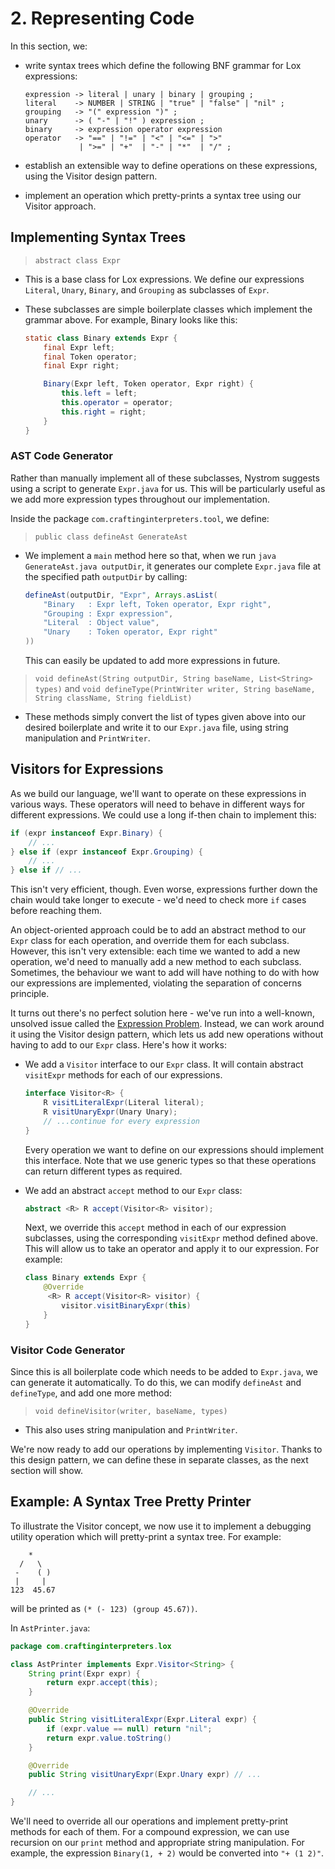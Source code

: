 # 2. Representing Code

In this section, we:

* write syntax trees which define the following BNF grammar for Lox expressions:

    ```
    expression -> literal | unary | binary | grouping ;
    literal    -> NUMBER | STRING | "true" | "false" | "nil" ;
    grouping   -> "(" expression ")" ;
    unary      -> ( "-" | "!" ) expression ;
    binary     -> expression operator expression
    operator   -> "==" | "!=" | "<" | "<=" | ">"
                | ">=" | "+"  | "-" | "*"  | "/" ;
    ```

* establish an extensible way to define operations on these expressions, using the Visitor design pattern.

* implement an operation which pretty-prints a syntax tree using our Visitor approach.

## Implementing Syntax Trees

> `abstract class Expr`

* This is a base class for Lox expressions. We define our expressions `Literal`, `Unary`, `Binary`, and `Grouping` as subclasses of `Expr`.

* These subclasses are simple boilerplate classes which implement the grammar above. For example, Binary looks like this:

    ```java
    static class Binary extends Expr {
        final Expr left;
        final Token operator;
        final Expr right;

        Binary(Expr left, Token operator, Expr right) {
            this.left = left;
            this.operator = operator;
            this.right = right;
        }
    }
    ```

### AST Code Generator

Rather than manually implement all of these subclasses, Nystrom suggests using a script to generate `Expr.java` for us. This will be particularly useful as we add more expression types throughout our implementation.

Inside the package `com.craftinginterpreters.tool`, we define:

> `public class defineAst GenerateAst`

* We implement a `main` method here so that, when we run `java GenerateAst.java outputDir`, it generates our complete `Expr.java` file at the specified path `outputDir` by calling:
    ```java
    defineAst(outputDir, "Expr", Arrays.asList(
        "Binary   : Expr left, Token operator, Expr right",
        "Grouping : Expr expression",
        "Literal  : Object value",
        "Unary    : Token operator, Expr right"
    ))
    ```

    This can easily be updated to add more expressions in future.

> `void defineAst(String outputDir, String baseName, List<String> types)` and `void defineType(PrintWriter writer, String baseName, String className, String fieldList)`

* These methods simply convert the list of types given above into our desired boilerplate and write it to our `Expr.java` file, using string manipulation and `PrintWriter`.

## Visitors for Expressions

As we build our language, we'll want to operate on these expressions in various ways. These operators will need to behave in different ways for different expressions. We could use a long if-then chain to implement this:

```java
if (expr instanceof Expr.Binary) {
    // ...
} else if (expr instanceof Expr.Grouping) {
    // ...
} else if // ...
```

This isn't very efficient, though. Even worse, expressions further down the chain would take longer to execute - we'd need to check more `if` cases before reaching them.

An object-oriented approach could be to add an abstract method to our `Expr` class for each operation, and override them for each subclass. However, this isn't very extensible: each time we wanted to add a new operation, we'd need to manually add a new method to each subclass. Sometimes, the behaviour we want to add will have nothing to do with how our expressions are implemented, violating the separation of concerns principle.

It turns out there's no perfect solution here - we've run into a well-known, unsolved issue called the [Expression Problem](www.wikipedia.com/wiki/Expression_problem). Instead, we can work around it using the Visitor design pattern, which lets us add new operations without having to add to our `Expr` class. Here's how it works:

* We add a `Visitor` interface to our `Expr` class.  It will contain abstract `visitExpr` methods for each of our expressions.

    ```java
    interface Visitor<R> {
        R visitLiteralExpr(Literal literal);
        R visitUnaryExpr(Unary Unary);
        // ...continue for every expression
    }
    ```

    Every operation we want to define on our expressions should implement this interface. Note that we use generic types so that these operations can return different types as required.

* We add an abstract `accept` method to our `Expr` class:
    ```java
    abstract <R> R accept(Visitor<R> visitor);
    ```


  Next, we override this `accept` method in each of our expression subclasses, using the corresponding `visitExpr` method defined above. This will allow us to take an operator and apply it to our expression. For example:

    ```java
    class Binary extends Expr {
        @Override
         <R> R accept(Visitor<R> visitor) {
            visitor.visitBinaryExpr(this)
        }
    }
    ```

### Visitor Code Generator

Since this is all boilerplate code which needs to be added to `Expr.java`, we can generate it automatically. To do this, we can modify `defineAst` and `defineType`, and add one more method:

> `void defineVisitor(writer, baseName, types)`

* This also uses string manipulation and `PrintWriter`.

We're now ready to add our operations by implementing `Visitor`. Thanks to this design pattern, we can define these in separate classes, as the next section will show.

## Example: A Syntax Tree Pretty Printer

To illustrate the Visitor concept, we now use it to implement a debugging utility operation which will pretty-print a syntax tree. For example:
```
    *
  /   \
 -    ( )
 |     |
123  45.67
```
will be printed as `(* (- 123) (group 45.67))`.

In `AstPrinter.java`:

```java
package com.craftinginterpreters.lox

class AstPrinter implements Expr.Visitor<String> {
    String print(Expr expr) {
        return expr.accept(this);
    }

    @Override
    public String visitLiteralExpr(Expr.Literal expr) {
        if (expr.value == null) return "nil";
        return expr.value.toString()
    }

    @Override
    public String visitUnaryExpr(Expr.Unary expr) // ...

    // ...
}
```

We'll need to override all our operations and implement pretty-print methods for each of them. For a compound expression, we can use recursion on our `print` method and appropriate string manipulation. For example, the expression `Binary(1, + 2)` would be converted into `"+ (1 2)"`.